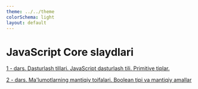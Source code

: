 ```yaml
---
theme: ../../theme
colorSchema: light
layout: default
---
```


# JavaScript Core slaydlari

<a href="/lesson-1">1 - dars. Dasturlash tillari. JavaScript dasturlash tili. Primitive tiplar.</a>

<a href="/lesson-2">2 - dars. Ma'lumotlarning mantiqiy toifalari. Boolean tipi va mantiqiy amallar</a>